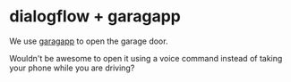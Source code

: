 # dialogflow + garagapp

We use [garagapp](https://www.garagapp.com/) to open the garage door.

Wouldn't be awesome to open it using a voice command instead of taking your phone while you are driving?
